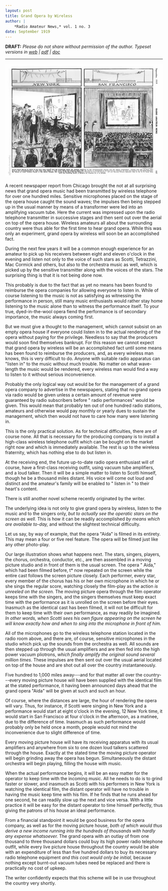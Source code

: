 ```yaml
---
layout: post
title: Grand Opera by Wireless
author: |
    *Radio Amateur News,* vol. 1 no. 3
date: September 1919
---
```


**DRAFT:** *Please do not share without permission of the author. Typeset versions in  [web](http://gernsback.wythoff.net/191909_government_radio_control.html) \| [pdf](https://github.com/gwijthoff/perversity_of_things/blob/master/typeset_drafts/191909_government_radio_control.pdf?raw=true) \| [doc](https://github.com/gwijthoff/perversity_of_things/blob/master/typeset_drafts/191909_government_radio_control.docx)*

* * * * * * * * 

![](images/opera_by_wireless.jpg)

A recent newspaper report from Chicago brought the not at all surprising news that grand opera music had been transmitted by wireless telephone for over one hundred miles. Sensitive microphones placed on the stage of the opera house caught the sound waves; the impulses then being stepped up in the usual manner by means of a transformer were led into an amplifying vacuum tube. Here the current was impressed upon the radio telephone transmitter in successive stages and then sent out over the aerial on top of the opera house. Wireless amateurs all about the surrounding country were thus able for the first time to hear grand opera. While this was only an experiment, grand opera by wireless will soon be an accomplished fact.

During the next few years it will be a common enough experience for an amateur to pick up his receivers between eight and eleven o'clock in the evening and listen not only to the voice of such stars as Scotti, Tetrazzini, Mac Cormick and others, but also to the orchestra music as well, which is picked up by the sensitive transmitter along with the voices of the stars. The surprising thing is that it is not being done now.

This probably is due to the fact that as yet no means has been found to reimburse the opera companies for allowing everyone to listen in. While of course listening to the music is not as satisfying as witnessing the performance in person, still many music enthusiasts would rather stay home listening to the music alone than to witness the performance itself. To your true, dyed-in-the-wool opera fiend the performance is of secondary importance, the music always coming first.

But we must give a thought to the management, which cannot subsist on an empty opera house if everyone could listen in to the actual rendering of the opera without paying for the privilege. Needless to say that the producers would soon find themselves bankrupt. For this reason we cannot expect that grand opera by wireless will be an accomplished fact until some means has been found to reimburse the producers, and, as every wireless man knows, this is very difficult to do. Anyone with suitable radio apparatus can "listen in" to the music without much trouble. No matter on what wave-length the music would be rendered, every wireless man would find a way to listen to it without serious inconvenience.

Probably the only logical way out would be for the management of a grand opera company to advertise in the newspapers, stating that no grand opera via radio would be given unless a certain amount of revenue were guaranteed by radio subscribers before " radio performances" would be given. This would mean that probably ten out of one hundred radio stations, amateurs and otherwise would pay monthly or yearly dues to sustain the management, which then would not have to care how many were listening in.

This is the only practical solution. As for technical difficulties, there are of course none. All that is necessary for the producing company is to install a high-class wireless telephone outfit which can be bought on the market right now and which is immediately available. The rest is up to the wireless fraternity, which has nothing else to do but listen in.

At the receiving end, the future up-to-date radio opera enthusiast will of course, have a first-class receiving outfit, using vacuum tube amplifiers, and a loud talker. Then it will be a simple matter to listen to Scotti himself, though he be a thousand miles distant. His voice will come out loud and distinct and the amateur's family will be enabled to " listen in " to their heart's content.

There is still another novel scheme recently originated by the writer.

The underlying idea is not only to give grand opera by wireless, listen to the music and to the singers only, *but to actually see the operatic stars on the screen as well.* This is how it can be readily accomplished *by means which are available to-day,* and without the slightest technical difficulty.

Let us say, by way of example, that the opera "Aida" is filmed in its entirety. This may mean a four or five reel feature. The opera will be filmed just like any other photo-play.

Our large illustration shows what happens next. The stars, singers, players, the chorus, orchestra, conductor, etc., are then assembled in a moving picture studio and in front of them is the usual screen. The opera " Aida," which had been filmed before, t* now repeated on the screen while the entire cast follows the screen picture closely. Each performer, every star, every member of the chorus has his or her own microphone in which he or she sings the regular score, watching closely the film-play as the action *is unreeled on the screen.* The moving picture opera through the film operator keeps time with the singers, and the singers themselves must keep exact time with the performance as it is unrolled on the screen before their eyes. Inasmuch as the identical cast has been filmed, it will not be difficult for them to keep time with their own performance, as may readily be imagined. *In other words, when Scotti sees his own figure appearing on the screen he will know exactly how and when to sing into the microphone in front of him.*

All of the microphones go to the wireless telephone station located in the radio room above, and there are, of course, sensitive microphones in the studio which pick up the sounds from the orchestra as well. All sounds are then stepped up through the usual amplifiers and are then fed into the high power vacuum pliotrons, *which finally amplify the original sound several million times.* These impulses are then sent out over the usual aerial located on top of the house and are shot out all over the country instantaneously.

Five hundred to 1,000 miles away---and for that matter all over the country---every moving picture house will have been supplied with the identical film at the stated performance, it having been announced days ahead that the grand opera "Aida" will be given at such and such an hour.

Of course, where the distances are large, the hour of rendering the opera will vary. Thus, for instance, if Scotti were singing in New York and a performance would start at eight o'clock in the evening, 12 New York time, it would start in San Francisco at four o'clock in the afternoon, as a matinee, due to the difference of time. Inasmuch as such performance would probably only be held once a month, people would not mind the inconvenience due to slight difference of time.

Every moving picture house will have its receiving apparatus with its usual amplifiers and anywhere from six to one dozen loud talkers scattered through the house. Exactly at the stated time the moving picture operator will begin grinding away the opera has begun. Simultaneously the distant orchestra will begin playing, filling the house with music.

When the actual performance begins, it will be an easy matter for the operator to keep time with the incoming music. All he needs to do is to grind faster or slower, and inasmuch as Scotti with his performers in New York is watching the identical film, the distant operator will have no trouble in having the music keep time with his film. If he finds that he runs ahead for one second, he can readily slow up the next and vice versa. With a little practice it will be easy for the distant operator to time himself perfectly, thus giving the patrons of his house an ideal performance.

From a financial standpoint it would be good business for the opera company, as well as for the moving picture house, *both of which would thus derive a new income running into the hundreds of thousands with hardly any expense whatsoever.* The grand opera with an outlay of from one thousand to three thousand dollars could buy its high power radio telephone outfit, while every live picture house throughout the country would be able with an expenditure of less than five hundred dollars to buy its necessary radio telephone equipment *and this cost would only be initial,* because nothing except burnt-out vacuum tubes need be replaced and there is practically no cost of upkeep.

The writer confidently expects that this scheme will be in use throughout the country very shortly. 